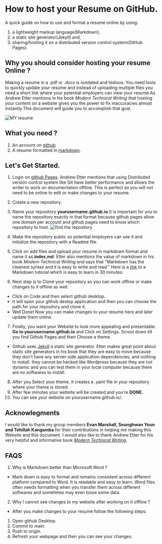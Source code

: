 # How to host your Resume on GitHub.

A quick guide on how to use and format a resume online by using:
1. a lightweight markup language(Markdown),
1. a static site generator(Jekyll) and,
1. sharing/hosting it on a distributed version control system(GitHub Pages).

## Why you should consider hosting your resume Online ?

Making a resume in a .pdf or .docx is outdated and tedious. You need tools to quickly update your resume and instead of uploading multiple files you need a short link where your potential employers can view your resume.As Andrew Etter mentions in his book *Modern Technical Writing* that hosting your content on a website gives you the power to fix inaccuracies almost instantly.This document will guide you to accomplish that goal.

![MY resume](https://media.giphy.com/media/znMM8g0B7EE5HZHzlV/giphy.gif)

## What you need ?
1. An account on [github](https://github.com/)
1. A resume formatted in [markdown](https://daringfireball.net/projects/markdown/). 

## Let's Get Started.
1. Login on [github Pages](https://github.com/). Andrew Etter mentions that using Distributed version control system like Git have better performance and allows the writer to work on documentation offline. This is perfect as you will not need to be online to edit or make changes to your resume.

2. Create a new repository. 
3. Name your repository **yourusername.github.io**.It is important for you to name the repository exactly in that format because github pages allow one domain per account and github pages need to know which repository to host. ![find the repository](https://media.giphy.com/media/pWKSwNQNyZzCZA2S2i/giphy.gif) 
4. Make the repository public so potential employers can see it and initialize the repository with a Readme file.
5. Click on add files and upload your resume in markdown format and name it as **index.md**. Etter also mentions the value of markdown in his book *Modern Technical Writing* and says that "Markdown has the cleanest syntax and it is easy to write and read." Here is a [link](https://www.markdowntutorial.com/) to a Markdown tutorial which is easy to learn in 30 minutes.
6. Next step is to Clone your repository so you can work offline or make changes to it offline as well.
 * Click on Code and then select github desktop.
 * It will open your github destop application and then you can choose the path for your repository and clone it.
 * Well Done! Now you can make changes to your resume here and later update them online.
7. Finally, you want your Website to look more appealing and presentable. **Go to yourusername.github.io** and Click on Settings. Scrool down till you find Github Pages and then Choose a theme.
* Github uses [Jekyll](https://github.com/jekyll/jekyll) a static site generator. Etter makes great point about static site generators in his book that they are easy to move because they don't have any server-side application dependencies, and nothing to install. they cannot be hacked like Wordpress because they are not dynamic and you can test them in your local computer because there are no softwares to install.
8. After you Select your theme, it creates a .yaml file in your repository where your theme is stored.
9. After few minutes your website will be created and you're **DONE.**
10. You can see your website on yourusername.github.io/.

## Acknowlegments
I would like to thank my group members **Evan Marshall, Seunghwan Youn and Tehillah Kangamba** for their contributions in helping me making this Website and this document.
I would also like to thank Andrew Etter for his very helpful and informative book [*Modern Technical Writing*](https://www.amazon.ca/Modern-Technical-Writing-Introduction-Documentation-ebook/dp/B01A2QL9SS).

## FAQS
1. Why is Markdown better than Microsoft Word ? 
  * Mark down is easy to format and remains consistent across different platform compared to Word. It is readable and easy to learn. Word files often needs formatting when you transfer them across different softwares and sometimes may even loose some data.
 
2. Why I cannot see changes to my website after working on it offline ?
  * After you make changes to your resume follow the following steps:
  1. Open github Desktop.
  2. Commit to main.
  3. Push to origin. 
  4. Refresh your webpage and then you can see your changes.
